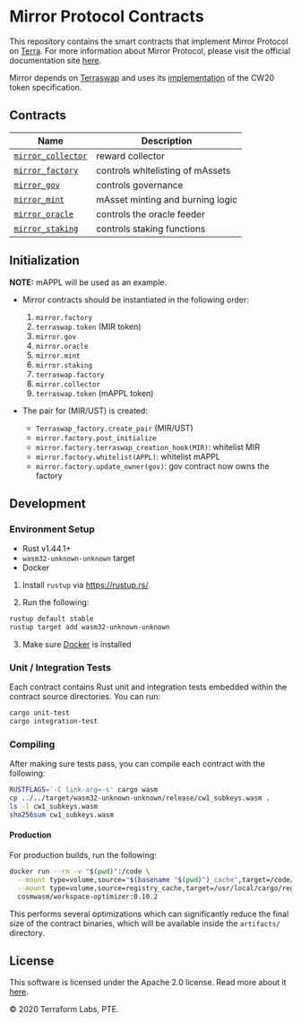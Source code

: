 # Mirror Protocol Contracts

This repository contains the smart contracts that implement Mirror Protocol on [Terra](https://terra.money). For more information about Mirror Protocol, please visit the official documentation site [here](https://docs.mirror.finance).

Mirror depends on [Terraswap](https://terraswap.org) and uses its [implementation](https://github.com/terraswap/terraswap) of the CW20 token specification.

## Contracts

| Name                                                         | Description                      |
| ------------------------------------------------------------ | -------------------------------- |
| [`mirror_collector`](./contracts/mirror_collector/README.md) | reward collector                 |
| [`mirror_factory`](./contracts/mirror_factory/README.md)     | controls whitelisting of mAssets |
| [`mirror_gov`](./contracts/mirror_gov/README.md)             | controls governance              |
| [`mirror_mint`](./contracts/mirror_mint/README.md)           | mAsset minting and burning logic |
| [`mirror_oracle`](./contracts/mirror_oracle/README.md)       | controls the oracle feeder       |
| [`mirror_staking`](./contracts/mirror_staking/README.md)     | controls staking functions       |

## Initialization

**NOTE:** mAPPL will be used as an example.

- Mirror contracts should be instantiated in the following order:

  1. `mirror.factory`
  2. `terraswap.token` (MIR token)
  3. `mirror.gov`
  4. `mirror.oracle`
  5. `mirror.mint`
  6. `mirror.staking`
  7. `terraswap.factory`
  8. `mirror.collector`
  9. `terraswap.token` (mAPPL token)

- The pair for (MIR/UST) is created:

  - `Terraswap_factory.create_pair` (MIR/UST)
  - `mirror.factory.post_initialize`
  - `mirror.factory.terraswap_creation_hook(MIR)`: whitelist MIR
  - `mirror.factory.whitelist(APPL)`: whitelist mAPPL
  - `mirror.factory.update_owner(gov)`: gov contract now owns the factory

## Development

### Environment Setup

- Rust v1.44.1+
- `wasm32-unknown-unknown` target
- Docker

1. Install `rustup` via https://rustup.rs/

2. Run the following:

```sh
rustup default stable
rustup target add wasm32-unknown-unknown
```

3. Make sure [Docker](https://www.docker.com/) is installed

### Unit / Integration Tests

Each contract contains Rust unit and integration tests embedded within the contract source directories. You can run:

```sh
cargo unit-test
cargo integration-test
```

### Compiling

After making sure tests pass, you can compile each contract with the following:

```sh
RUSTFLAGS='-C link-arg=-s' cargo wasm
cp ../../target/wasm32-unknown-unknown/release/cw1_subkeys.wasm .
ls -l cw1_subkeys.wasm
sha256sum cw1_subkeys.wasm
```

#### Production

For production builds, run the following:

```sh
docker run --rm -v "$(pwd)":/code \
  --mount type=volume,source="$(basename "$(pwd)")_cache",target=/code/target \
  --mount type=volume,source=registry_cache,target=/usr/local/cargo/registry \
  cosmwasm/workspace-optimizer:0.10.2
```

This performs several optimizations which can significantly reduce the final size of the contract binaries, which will be available inside the `artifacts/` directory.

## License

This software is licensed under the Apache 2.0 license. Read more about it [here](LICENSE.md).

© 2020 Terraform Labs, PTE.
